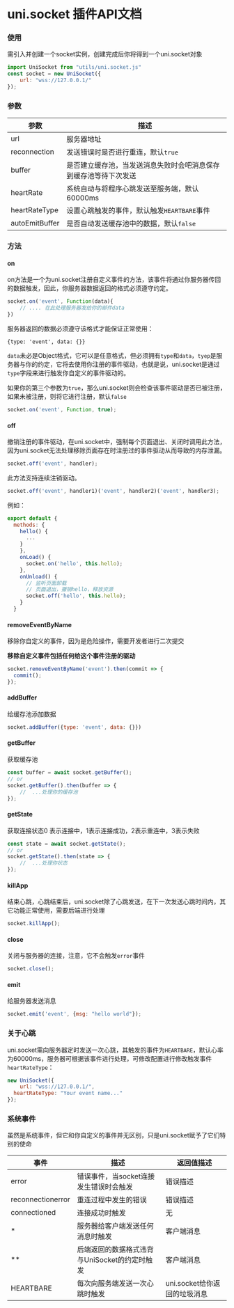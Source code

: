 # uni.socket 插件API文档

### 使用

需引入并创建一个socket实例，创建完成后你将得到一个uni.socket对象

```javascript
import UniSocket from "utils/uni.socket.js"
const socket = new UniSocket({
	url: "wss://127.0.0.1/"
});
```



### 参数

| 参数           | 描述                                                         |
| -------------- | ------------------------------------------------------------ |
| url            | 服务器地址                                                   |
| reconnection   | 发送错误时是否进行重连，默认`true`                           |
| buffer         | 是否建立缓存池，当发送消息失败时会吧消息保存到缓存池等待下次发送 |
| heartRate      | 系统自动与将程序心跳发送至服务端，默认60000ms                |
| heartRateType  | 设置心跳触发的事件，默认触发`HEARTBARE`事件                  |
| autoEmitBuffer | 是否自动发送缓存池中的数据，默认`false`                      |



### 方法

#### on

on方法是一个为uni.socket注册自定义事件的方法，该事件将通过你服务器传回的数据触发，因此，你服务器数据返回的格式必须遵守约定。

```javascript
socket.on('event', Function(data){
	// .... 在此处理服务器发给你的邮件data          
})
```

服务器返回的数据必须遵守该格式才能保证正常使用：

`{type: 'event', data: {}}`

`data`未必是Object格式，它可以是任意格式，但必须拥有`type`和`data`，`tyep`是服务器与你的约定，它将去使用你注册的事件驱动，也就是说，uni.socket是通过`type`字段来进行触发你自定义的事件驱动的。

如果你的第三个参数为`true`，那么uni.socket则会检查该事件驱动是否已被注册，如果未被注册，则将它进行注册，默认`false`

```javascript
socket.on('event', Function, true);
```



#### off

撤销注册的事件驱动，在uni.socket中，强制每个页面退出、关闭时调用此方法，因为uni.socket无法处理移除页面存在时注册过的事件驱动从而导致的内存泄漏。

```javascript
socket.off('event', handler);
```

此方法支持连续注销驱动。

```javascript
socket.off('event', handler1)('event', handler2)('event', handler3);
```



例如：

```js
export default {
  methods: {
    hello() {
      ...
    }
    },
    onLoad() {
      socket.on('hello', this.hello);
    },
    onUnload() {
      // 监听页面卸载
      // 页面退出，撤销hello，释放资源
      socket.off('hello', this.hello);
    }
  }
```



#### removeEventByName

移除你自定义的事件，因为是危险操作，需要开发者进行二次提交

**移除自定义事件包括任何给这个事件注册的驱动**

```javascript
socket.removeEventByName('event').then(commit => {
  commit();
});
```



#### addBuffer

给缓存池添加数据

```javascript
socket.addBuffer({type: 'event', data: {}})
```



#### getBuffer

获取缓存池

```javascript
const buffer = await socket.getBuffer();
// or
socket.getBuffer().then(buffer => {
	//  ...处理你的缓存池
});
```



#### getState

获取连接状态0 表示连接中，1表示连接成功，2表示重连中，3表示失败

```javascript
const state = await socket.getState();
// or
socket.getState().then(state => {
	//  ...处理你状态
});
```



#### killApp

结束心跳，心跳结束后，uni.socket除了心跳发送，在下一次发送心跳时间内，其它功能正常使用，需要后端进行处理

```javascript
socket.killApp();
```



#### close

关闭与服务器的连接，注意，它不会触发`error`事件

```javascript
socket.close();
```



#### emit

给服务器发送消息

```javascript
socket.emit('event', {msg: "hello world"});
```



### 关于心跳

uni.socket需向服务器定时发送一次心跳，其触发的事件为`HEARTBARE`，默认心率为60000ms，服务器可根据该事件进行处理，可修改配置进行修改触发事件`heartRateType`：

```javascript
new UniSocket({
	url: "wss://127.0.0.1/",
  heartRateType: "Your event name..."
});
```





### 系统事件

虽然是系统事件，但它和你自定义的事件并无区别，只是uni.socket赋予了它们特别的使命

| 事件              | 描述                                          | 返回值描述                   |
| ----------------- | --------------------------------------------- | ---------------------------- |
| error             | 错误事件，当socket连接发生错误时会触发        | 错误描述                     |
| reconnectionerror | 重连过程中发生的错误                          | 错误描述                     |
| connectioned      | 连接成功时触发                                | 无                           |
| \*                | 服务器给客户端发送任何消息时触发              | 客户端消息                   |
| \*\*              | 后端返回的数据格式违背与UniSocket的约定时触发 | 客户端消息                   |
| HEARTBARE         | 每次向服务端发送一次心跳时触发                | uni.socket给你返回的垃圾消息 |





